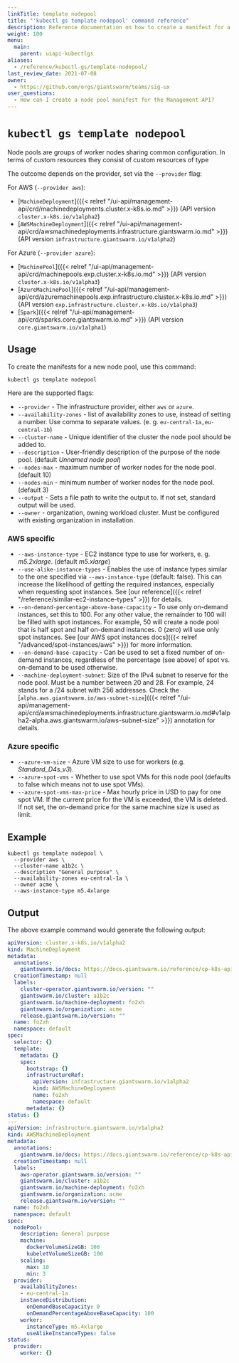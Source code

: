 ```yaml
---
linkTitle: template nodepool
title: "'kubectl gs template nodepool' command reference"
description: Reference documentation on how to create a manifest for a node pool using 'kubectl gs'.
weight: 100
menu:
  main:
    parent: uiapi-kubectlgs
aliases:
  - /reference/kubectl-gs/template-nodepool/
last_review_date: 2021-07-08
owner:
  - https://github.com/orgs/giantswarm/teams/sig-ux
user_questions:
  - How can I create a node pool manifest for the Management API?
---
```


# `kubectl gs template nodepool`

Node pools are groups of worker nodes sharing common configuration. In terms of custom resources they consist of custom resources of type

The outcome depends on the provider, set via the `--provider` flag:

For AWS (`--provider aws`):

- [`MachineDeployment`]({{< relref "/ui-api/management-api/crd/machinedeployments.cluster.x-k8s.io.md" >}}) (API version `cluster.x-k8s.io/v1alpha2`)
- [`AWSMachineDeployment`]({{< relref "/ui-api/management-api/crd/awsmachinedeployments.infrastructure.giantswarm.io.md" >}}) (API version `infrastructure.giantswarm.io/v1alpha2`)

For Azure (`--provider azure`):

- [`MachinePool`]({{< relref "/ui-api/management-api/crd/machinepools.exp.cluster.x-k8s.io.md" >}}) (API version `cluster.x-k8s.io/v1alpha3`)
- [`AzureMachinePool`]({{< relref "/ui-api/management-api/crd/azuremachinepools.exp.infrastructure.cluster.x-k8s.io.md" >}}) (API version `exp.infrastructure.cluster.x-k8s.io/v1alpha3`)
- [`Spark`]({{< relref "/ui-api/management-api/crd/sparks.core.giantswarm.io.md" >}}) (API version `core.giantswarm.io/v1alpha1`)

## Usage

To create the manifests for a new node pool, use this command:

```nohighlight
kubectl gs template nodepool
```

Here are the supported flags:

- `--provider` - The infrastructure provider, either `aws` or `azure`.
- `--availability-zones` - list of availability zones to use, instead of setting a number. Use comma to separate values. (e. g. `eu-central-1a,eu-central-1b`)
- `--cluster-name` - Unique identifier of the cluster the node pool should be added to.
- `--description` - User-friendly description of the purpose of the node pool. (default *Unnamed node pool*)
- `--nodes-max` - maximum number of worker nodes for the node pool. (default 10)
- `--nodes-min` - minimum number of worker nodes for the node pool. (default 3)
- `--output` - Sets a file path to write the output to. If not set, standard output will be used.
- `--owner` - organization, owning workload cluster. Must be configured with existing organization in installation.

### AWS specific

- `--aws-instance-type` - EC2 instance type to use for workers, e. g. *m5.2xlarge*. (default *m5.xlarge*)
- `--use-alike-instance-types` - Enables the use of instance types similar to the one specified via `--aws-instance-type` (default: false). This can increase the likelihood of getting the required instances, especially when requesting spot instances. See [our reference]({{< relref "/reference/similar-ec2-instance-types" >}}) for details.
- `--on-demand-percentage-above-base-capacity` - To use only on-demand instances, set this to 100. For any other value, the remainder to 100 will be filled with spot instances. For example, 50 will create a node pool that is half spot and half on-demand instances. 0 (zero) will use only spot instances. See [our AWS spot instances docs]({{< relref "/advanced/spot-instances/aws" >}}) for more information.
- `--on-demand-base-capacity` - Can be used to set a fixed number of on-demand instances, regardless of the percentage (see above) of spot vs. on-demand to be used otherwise.
- `--machine-deployment-subnet`: Size of the IPv4 subnet to reserve for the node pool. Must be a number between 20 and 28. For example, 24 stands for a /24 subnet with 256 addresses. Check the [`alpha.aws.giantswarm.io/aws-subnet-size`]({{< relref "/ui-api/management-api/crd/awsmachinedeployments.infrastructure.giantswarm.io.md#v1alpha2-alpha.aws.giantswarm.io/aws-subnet-size" >}}) annotation for details.

### Azure specific

- `--azure-vm-size` - Azure VM size to use for workers (e.g. *Standard_D4s_v3*).
- `--azure-spot-vms` - Whether to use spot VMs for this node pool (defaults to false which means not to use spot VMs).
- `--azure-spot-vms-max-price` - Max hourly price in USD to pay for one spot VM. If the current price for the VM is exceeded, the VM is deleted. If not set, the on-demand price for the same machine size is used as limit.

## Example

```nohighlight
kubectl gs template nodepool \
  --provider aws \
  --cluster-name a1b2c \
  --description "General purpose" \
  --availability-zones eu-central-1a \
  --owner acme \
  --aws-instance-type m5.4xlarge
```

## Output

The above example command would generate the following output:

```yaml
apiVersion: cluster.x-k8s.io/v1alpha2
kind: MachineDeployment
metadata:
  annotations:
    giantswarm.io/docs: https://docs.giantswarm.io/reference/cp-k8s-api/machinedeployments.cluster.x-k8s.io
  creationTimestamp: null
  labels:
    cluster-operator.giantswarm.io/version: ""
    giantswarm.io/cluster: a1b2c
    giantswarm.io/machine-deployment: fo2xh
    giantswarm.io/organization: acme
    release.giantswarm.io/version: ""
  name: fo2xh
  namespace: default
spec:
  selector: {}
  template:
    metadata: {}
    spec:
      bootstrap: {}
      infrastructureRef:
        apiVersion: infrastructure.giantswarm.io/v1alpha2
        kind: AWSMachineDeployment
        name: fo2xh
        namespace: default
      metadata: {}
status: {}
---
apiVersion: infrastructure.giantswarm.io/v1alpha2
kind: AWSMachineDeployment
metadata:
  annotations:
    giantswarm.io/docs: https://docs.giantswarm.io/reference/cp-k8s-api/awsmachinedeployments.infrastructure.giantswarm.io
  creationTimestamp: null
  labels:
    aws-operator.giantswarm.io/version: ""
    giantswarm.io/cluster: a1b2c
    giantswarm.io/machine-deployment: fo2xh
    giantswarm.io/organization: acme
    release.giantswarm.io/version: ""
  name: fo2xh
  namespace: default
spec:
  nodePool:
    description: General purpose
    machine:
      dockerVolumeSizeGB: 100
      kubeletVolumeSizeGB: 100
    scaling:
      max: 10
      min: 3
  provider:
    availabilityZones:
    - eu-central-1a
    instanceDistribution:
      onDemandBaseCapacity: 0
      onDemandPercentageAboveBaseCapacity: 100
    worker:
      instanceType: m5.4xlarge
      useAlikeInstanceTypes: false
status:
  provider:
    worker: {}
```
